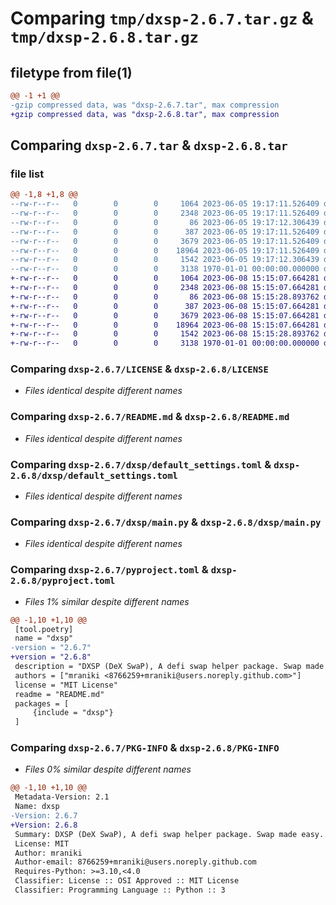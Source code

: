 # Comparing `tmp/dxsp-2.6.7.tar.gz` & `tmp/dxsp-2.6.8.tar.gz`

## filetype from file(1)

```diff
@@ -1 +1 @@
-gzip compressed data, was "dxsp-2.6.7.tar", max compression
+gzip compressed data, was "dxsp-2.6.8.tar", max compression
```

## Comparing `dxsp-2.6.7.tar` & `dxsp-2.6.8.tar`

### file list

```diff
@@ -1,8 +1,8 @@
--rw-r--r--   0        0        0     1064 2023-06-05 19:17:11.526409 dxsp-2.6.7/LICENSE
--rw-r--r--   0        0        0     2348 2023-06-05 19:17:11.526409 dxsp-2.6.7/README.md
--rw-r--r--   0        0        0       86 2023-06-05 19:17:12.306439 dxsp-2.6.7/dxsp/__init__.py
--rw-r--r--   0        0        0      387 2023-06-05 19:17:11.526409 dxsp-2.6.7/dxsp/config.py
--rw-r--r--   0        0        0     3679 2023-06-05 19:17:11.526409 dxsp-2.6.7/dxsp/default_settings.toml
--rw-r--r--   0        0        0    18964 2023-06-05 19:17:11.526409 dxsp-2.6.7/dxsp/main.py
--rw-r--r--   0        0        0     1542 2023-06-05 19:17:12.306439 dxsp-2.6.7/pyproject.toml
--rw-r--r--   0        0        0     3138 1970-01-01 00:00:00.000000 dxsp-2.6.7/PKG-INFO
+-rw-r--r--   0        0        0     1064 2023-06-08 15:15:07.664281 dxsp-2.6.8/LICENSE
+-rw-r--r--   0        0        0     2348 2023-06-08 15:15:07.664281 dxsp-2.6.8/README.md
+-rw-r--r--   0        0        0       86 2023-06-08 15:15:28.893762 dxsp-2.6.8/dxsp/__init__.py
+-rw-r--r--   0        0        0      387 2023-06-08 15:15:07.664281 dxsp-2.6.8/dxsp/config.py
+-rw-r--r--   0        0        0     3679 2023-06-08 15:15:07.664281 dxsp-2.6.8/dxsp/default_settings.toml
+-rw-r--r--   0        0        0    18964 2023-06-08 15:15:07.664281 dxsp-2.6.8/dxsp/main.py
+-rw-r--r--   0        0        0     1542 2023-06-08 15:15:28.893762 dxsp-2.6.8/pyproject.toml
+-rw-r--r--   0        0        0     3138 1970-01-01 00:00:00.000000 dxsp-2.6.8/PKG-INFO
```

### Comparing `dxsp-2.6.7/LICENSE` & `dxsp-2.6.8/LICENSE`

 * *Files identical despite different names*

### Comparing `dxsp-2.6.7/README.md` & `dxsp-2.6.8/README.md`

 * *Files identical despite different names*

### Comparing `dxsp-2.6.7/dxsp/default_settings.toml` & `dxsp-2.6.8/dxsp/default_settings.toml`

 * *Files identical despite different names*

### Comparing `dxsp-2.6.7/dxsp/main.py` & `dxsp-2.6.8/dxsp/main.py`

 * *Files identical despite different names*

### Comparing `dxsp-2.6.7/pyproject.toml` & `dxsp-2.6.8/pyproject.toml`

 * *Files 1% similar despite different names*

```diff
@@ -1,10 +1,10 @@
 [tool.poetry]
 name = "dxsp"
-version = "2.6.7"
+version = "2.6.8"
 description = "DXSP (DeX SwaP), A defi swap helper package. Swap made easy."
 authors = ["mraniki <8766259+mraniki@users.noreply.github.com>"]
 license = "MIT License"
 readme = "README.md"
 packages = [
     {include = "dxsp"}
 ]
```

### Comparing `dxsp-2.6.7/PKG-INFO` & `dxsp-2.6.8/PKG-INFO`

 * *Files 0% similar despite different names*

```diff
@@ -1,10 +1,10 @@
 Metadata-Version: 2.1
 Name: dxsp
-Version: 2.6.7
+Version: 2.6.8
 Summary: DXSP (DeX SwaP), A defi swap helper package. Swap made easy.
 License: MIT
 Author: mraniki
 Author-email: 8766259+mraniki@users.noreply.github.com
 Requires-Python: >=3.10,<4.0
 Classifier: License :: OSI Approved :: MIT License
 Classifier: Programming Language :: Python :: 3
```

